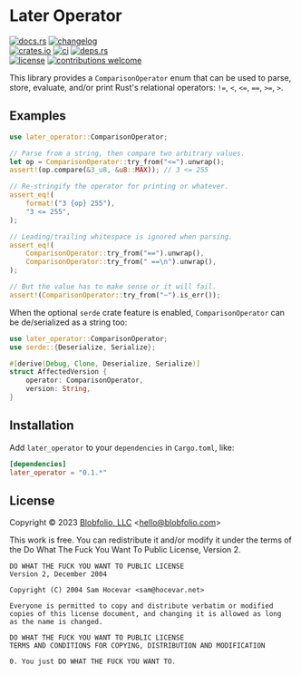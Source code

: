 # Later Operator

[![docs.rs](https://img.shields.io/docsrs/later_operator.svg?style=flat-square&label=docs.rs)](https://docs.rs/later_operator/)
[![changelog](https://img.shields.io/crates/v/later_operator.svg?style=flat-square&label=changelog&color=9b59b6)](https://github.com/Blobfolio/later_operator/blob/master/CHANGELOG.md)<br>
[![crates.io](https://img.shields.io/crates/v/later_operator.svg?style=flat-square&label=crates.io)](https://crates.io/crates/later_operator)
[![ci](https://img.shields.io/github/actions/workflow/status/Blobfolio/later_operator/ci.yaml?style=flat-square&label=ci)](https://github.com/Blobfolio/later_operator/actions)
[![deps.rs](https://deps.rs/repo/github/blobfolio/later_operator/status.svg?style=flat-square&label=deps.rs)](https://deps.rs/repo/github/blobfolio/later_operator)<br>
[![license](https://img.shields.io/badge/license-wtfpl-ff1493?style=flat-square)](https://en.wikipedia.org/wiki/WTFPL)
[![contributions welcome](https://img.shields.io/badge/PRs-welcome-brightgreen.svg?style=flat-square&label=contributions)](https://github.com/Blobfolio/later_operator/issues)

This library provides a `ComparisonOperator` enum that can be used to parse, store, evaluate, and/or print Rust's relational operators: `!=`, `<`, `<=`, `==`, `>=`, `>`.



## Examples

```rust
use later_operator::ComparisonOperator;

// Parse from a string, then compare two arbitrary values.
let op = ComparisonOperator::try_from("<=").unwrap();
assert!(op.compare(&3_u8, &u8::MAX)); // 3 <= 255

// Re-stringify the operator for printing or whatever.
assert_eq!(
    format!("3 {op} 255"),
    "3 <= 255",
);

// Leading/trailing whitespace is ignored when parsing.
assert_eq!(
    ComparisonOperator::try_from("==").unwrap(),
    ComparisonOperator::try_from(" ==\n").unwrap(),
);

// But the value has to make sense or it will fail.
assert!(ComparisonOperator::try_from("~").is_err());
```

When the optional `serde` crate feature is enabled, `ComparisonOperator` can be de/serialized as a string too:

```rust
use later_operator::ComparisonOperator;
use serde::{Deserialize, Serialize};

#[derive(Debug, Clone, Deserialize, Serialize)]
struct AffectedVersion {
    operator: ComparisonOperator,
    version: String,
}
```



## Installation

Add `later_operator` to your `dependencies` in `Cargo.toml`, like:

```toml
[dependencies]
later_operator = "0.1.*"
```



## License

Copyright © 2023 [Blobfolio, LLC](https://blobfolio.com) &lt;hello@blobfolio.com&gt;

This work is free. You can redistribute it and/or modify it under the terms of the Do What The Fuck You Want To Public License, Version 2.

    DO WHAT THE FUCK YOU WANT TO PUBLIC LICENSE
    Version 2, December 2004
    
    Copyright (C) 2004 Sam Hocevar <sam@hocevar.net>
    
    Everyone is permitted to copy and distribute verbatim or modified
    copies of this license document, and changing it is allowed as long
    as the name is changed.
    
    DO WHAT THE FUCK YOU WANT TO PUBLIC LICENSE
    TERMS AND CONDITIONS FOR COPYING, DISTRIBUTION AND MODIFICATION
    
    0. You just DO WHAT THE FUCK YOU WANT TO.

